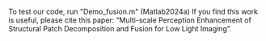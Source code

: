 To test our code, run "Demo_fusion.m" (Matlab2024a)
If you find this work is useful, please cite this paper: “Multi-scale Perception Enhancement of Structural Patch Decomposition and Fusion for Low Light Imaging”.

